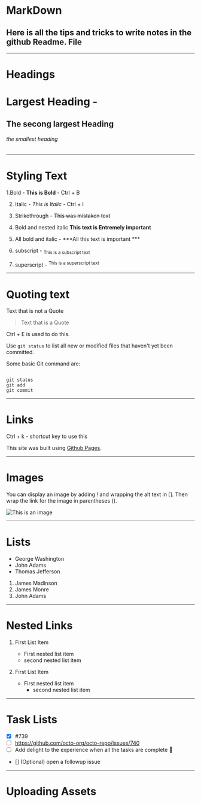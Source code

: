 # MarkDown

## Here is all the tips and tricks to write notes in the github Readme. File

________________________________________________________________________________________________________________________________________________________________
# Headings

# Largest Heading -

## The secong largest Heading 

###### the smallest heading 

________________________________________________________________________________________________________________________________________________________________

# Styling Text 

1.Bold - **This is Bold** -  Ctrl + B

2. Italic - *This is Italic* - Ctrl + I

3. Strikethrough - ~~This was mistaken text~~ 

4. Bold and nested italic **This text is __Entremely__ important**

5. All bold and italic -  ***All this text is important ***

6. subscript  -  <sub> This is a subscript text </sub> 

7. superscript - <sup> This is a superscript text </sup>

________________________________________________________________________________________________________________________________________________________________

# Quoting text 

Text that is not a Quote

> Text that is a Quote 

Ctrl + E is used to do this. 

Use `git status` to list all new or modified files that haven't yet been committed. 

Some basic Git command are:  
```

git status 
git add  
git commit

```

________________________________________________________________________________________________________________________________________________________________

# Links

Ctrl + k - shortcut key to use this 

This site was built using [Github Pages](https://pages.github.com/).

________________________________________________________________________________________________________________________________________________________________

# Images 

You can display an image by adding ! and wrapping the alt text in []. Then  wrap the link for the image in parentheses ().

![This is an image](https://myoctocat.com/assets/images/base-octocat.svg)

________________________________________________________________________________________________________________________________________________________________

# Lists 

- George Washington
- John Adams
- Thomas Jefferson

1. James Madinson
2. James Monre 
3. John Adams

________________________________________________________________________________________________________________________________________________________________

# Nested Links 

1. First List Item
   - First nested list item
   - second nested list item 

1. First List Item
   - First nested list item
     - second nested list item 

________________________________________________________________________________________________________________________________________________________________

# Task Lists 

- [x] #739
- [ ] https://github.com/octo-org/octo-repo/issues/740
- [ ] Add delight to the experience when all the tasks are complete :tada:

- [] \(Optional) open a followup issue
  
________________________________________________________________________________________________________________________________________________________________

# Uploading Assets





  

